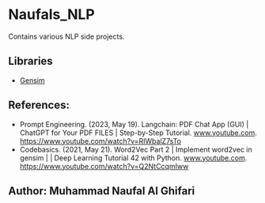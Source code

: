 # Naufals_NLP
Contains various NLP side projects.

## Libraries
- [Gensim](https://radimrehurek.com/gensim/auto_examples/index.html)

## References:
- Prompt Engineering. (2023, May 19). Langchain: PDF Chat App (GUI) | ChatGPT for Your PDF FILES | Step-by-Step Tutorial. www.youtube.com. https://www.youtube.com/watch?v=RIWbalZ7sTo
- Codebasics. (2021, May 21). Word2Vec Part 2 | Implement word2vec in gensim | | Deep Learning Tutorial 42 with Python. www.youtube.com. https://www.youtube.com/watch?v=Q2NtCcqmIww

## Author: Muhammad Naufal Al Ghifari
